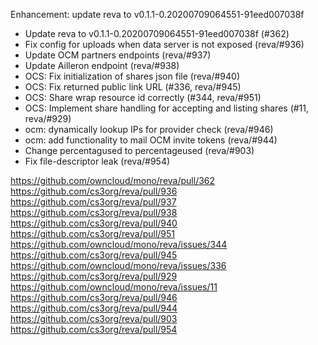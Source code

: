 Enhancement: update reva to v0.1.1-0.20200709064551-91eed007038f

- Update reva to v0.1.1-0.20200709064551-91eed007038f (#362)
- Fix config for uploads when data server is not exposed (reva/#936)
- Update OCM partners endpoints (reva/#937)
- Update Ailleron endpoint (reva/#938)
- OCS: Fix initialization of shares json file (reva/#940)
- OCS: Fix returned public link URL (#336, reva/#945)
- OCS: Share wrap resource id correctly (#344, reva/#951)
- OCS: Implement share handling for accepting and listing shares (#11, reva/#929)
- ocm: dynamically lookup IPs for provider check (reva/#946)
- ocm: add functionality to mail OCM invite tokens (reva/#944)
- Change percentagused to percentageused (reva/#903)
- Fix file-descriptor leak (reva/#954)

https://github.com/owncloud/mono/reva/pull/362
https://github.com/cs3org/reva/pull/936
https://github.com/cs3org/reva/pull/937
https://github.com/cs3org/reva/pull/938
https://github.com/cs3org/reva/pull/940
https://github.com/cs3org/reva/pull/951
https://github.com/owncloud/mono/reva/issues/344
https://github.com/cs3org/reva/pull/945
https://github.com/owncloud/mono/reva/issues/336
https://github.com/cs3org/reva/pull/929
https://github.com/owncloud/mono/reva/issues/11
https://github.com/cs3org/reva/pull/946
https://github.com/cs3org/reva/pull/944
https://github.com/cs3org/reva/pull/903
https://github.com/cs3org/reva/pull/954


